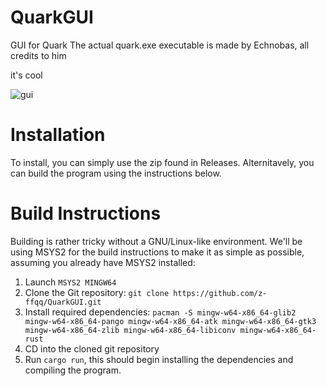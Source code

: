 # QuarkGUI
GUI for Quark
The actual quark.exe executable is made by Echnobas, all credits to him

it's cool

![gui](https://cdn.discordapp.com/attachments/1044585102384042005/1089953259608887386/image.png)

# Installation
To install, you can simply use the zip found in Releases. Alternitavely, you can build the program using the instructions below.

# Build Instructions
Building is rather tricky without a GNU/Linux-like environment. We'll be using MSYS2 for the build instructions to make it as simple as possible, assuming you already have MSYS2 installed:

1. Launch `MSYS2 MINGW64`
2. Clone the Git repository: `git clone https://github.com/z-ffqq/QuarkGUI.git`
3. Install required dependencies:
```pacman -S mingw-w64-x86_64-glib2 mingw-w64-x86_64-pango mingw-w64-x86_64-atk mingw-w64-x86_64-gtk3 mingw-w64-x86_64-zlib mingw-w64-x86_64-libiconv mingw-w64-x86_64-rust```
4. CD into the cloned git repository
5. Run `cargo run`, this should begin installing the dependencies and compiling the program.
